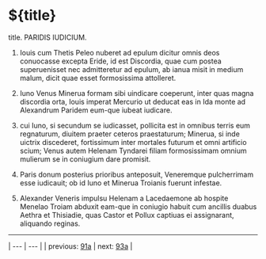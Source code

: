 # ${title}

title. PARIDIS IUDICIUM.



1. Iouis cum Thetis Peleo nuberet ad epulum dicitur omnis deos conuocasse excepta Eride, id est Discordia, quae cum postea superuenisset nec admitteretur ad epulum, ab ianua misit in medium malum, dicit quae esset formosissima attolleret.



2. Iuno Venus Minerua formam sibi uindicare coeperunt, inter quas magna discordia orta, Iouis imperat Mercurio ut deducat eas in Ida monte ad Alexandrum Paridem eum-que iubeat iudicare.



3. cui Iuno, si secundum se iudicasset, pollicita est in omnibus terris eum regnaturum, diuitem praeter ceteros praestaturum; Minerua, si inde uictrix discederet, fortissimum inter mortales futurum et omni artificio scium; Venus autem Helenam Tyndarei filiam formosissimam omnium mulierum se in coniugium dare promisit.



4. Paris donum posterius prioribus anteposuit, Veneremque pulcherrimam esse iudicauit; ob id Iuno et Minerua Troianis fuerunt infestae.



5. Alexander Veneris impulsu Helenam a Lacedaemone ab hospite Menelao Troiam abduxit eam-que in coniugio habuit cum ancillis duabus Aethra et Thisiadie, quas Castor et Pollux captiuas ei assignarant, aliquando reginas.



---

| --- | --- |
| previous: [91a](../91a/) | next: [93a](../93a/) |